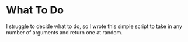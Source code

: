 # What To Do

I struggle to decide what to do, so I wrote this simple script to take in any number of arguments and return one at random. 